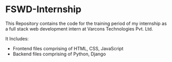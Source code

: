 # FSWD-Internship
This Repository contains the code for the training period of my internship as a full stack web development intern at Varcons Technologies Pvt. Ltd. 

It Includes:
- Frontend files comprising of HTML, CSS, JavaScript
- Backend files comprising of Python, Django
